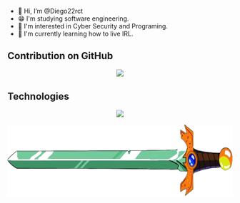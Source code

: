 - 👋 Hi, I’m @Diego22rct
- 😁 I'm studying software engineering.
- 👀 I'm interested in Cyber Security and Programing.
- 🌱 I'm currently learning how to live IRL. 

## Contribution on GitHub

<p align="center">
<img src="https://github-readme-streak-stats.herokuapp.com/?user=Diego22rct&theme=dark&type=svg"> 
</p>

## Technologies 
<p align="center">
    <img src="https://skillicons.dev/icons?i=nodejs,vscode,astro,nextjs,angular,vue,git,javascript,python,cpp,cs,java">
</p>

<img align="center" width="1100" height="160" src="res/text.png">


<!---
Diego22rct/Diego22rct is a ✨ special ✨ repository because its `README.md` (this file) appears on your GitHub profile.
You can click the Preview link to take a look at your changes.
--->
